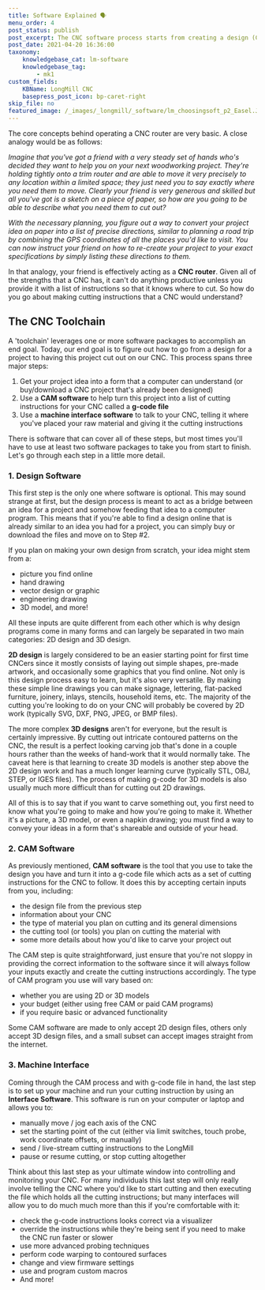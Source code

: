 ```yaml
---
title: Software Explained 🗣️
menu_order: 4
post_status: publish
post_excerpt: The CNC software process starts from creating a design (CAD), making toolpaths to produce g-code (CAM), sending the g-code to the LongMill (machine interface).
post_date: 2021-04-20 16:36:00
taxonomy:
    knowledgebase_cat: lm-software
    knowledgebase_tag:
        - mk1
custom_fields:
    KBName: LongMill CNC
    basepress_post_icon: bp-caret-right
skip_file: no
featured_image: /_images/_longmill/_software/lm_choosingsoft_p2_Easel.JPG
---
```


The core concepts behind operating a CNC router are very basic. A close analogy would be as follows:

*Imagine that you've got a friend with a very steady set of hands who's decided they want to help you on your next woodworking project. They're holding tightly onto a trim router and are able to move it very precisely to any location within a limited space; they just need you to say exactly where you need them to move. Clearly your friend is very generous and skilled but all you've got is a sketch on a piece of paper, so how are you going to be able to describe what you need them to cut out?*

*With the necessary planning, you figure out a way to convert your project idea on paper into a list of precise directions, similar to planning a road trip by combining the GPS coordinates of all the places you'd like to visit. You can now instruct your friend on how to re-create your project to your exact specifications by simply listing these directions to them.*

In that analogy, your friend is effectively acting as a <b>CNC router</b>. Given all of the strengths that a CNC has, it can't do anything productive unless you provide it with a list of instructions so that it knows where to cut. So how do you go about making cutting instructions that a CNC would understand?

## The CNC Toolchain

A 'toolchain' leverages one or more software packages to accomplish an end goal. Today, our end goal is to figure out how to go from a design for a project to having this project cut out on our CNC. This process spans three major steps:

<ol>
  <li>Get your project idea into a form that a computer can understand (or buy/download a CNC project that's already been designed)</li>
  <li>Use a <b>CAM software</b> to help turn this project into a list of cutting instructions for your CNC called a <b>g-code file</b></li>
  <li>Use a <b>machine interface software</b> to talk to your CNC, telling it where you've placed your raw material and giving it the cutting instructions</li>
</ol>

There is software that can cover all of these steps, but most times you'll have to use at least two software packages to take you from start to finish. Let's go through each step in a little more detail.

### 1. Design Software

This first step is the only one where software is optional. This may sound strange at first, but the design process is meant to act as a bridge between an idea for a project and somehow feeding that idea to a computer program. This means that if you're able to find a design online that is already similar to an idea you had for a project, you can simply buy or download the files and move on to Step #2.

If you plan on making your own design from scratch, your idea might stem from a:

<ul>
  <li>picture you find online</li>
  <li>hand drawing</li>
  <li>vector design or graphic</li>
  <li>engineering drawing</li>
  <li>3D model, and more!</li>
</ul>

All these inputs are quite different from each other which is why design programs come in many forms and can largely be separated in two main categories: 2D design and 3D design.

<b>2D design</b> is largely considered to be an easier starting point for first time CNCers since it mostly consists of laying out simple shapes, pre-made artwork, and occasionally some graphics that you find online. Not only is this design process easy to learn, but it's also very versatile. By making these simple line drawings you can make signage, lettering, flat-packed furniture, joinery, inlays, stencils, household items, etc. The majority of the cutting you're looking to do on your CNC will probably be covered by 2D work (typically SVG, DXF, PNG, JPEG, or BMP files).

The more complex <b>3D designs</b> aren't for everyone, but the result is certainly impressive. By cutting out intricate contoured patterns on the CNC, the result is a perfect looking carving job that's done in a couple hours rather than the weeks of hand-work that it would normally take. The caveat here is that learning to create 3D models is another step above the 2D design work and has a much longer learning curve (typically STL, OBJ, STEP, or IGES files). The process of making g-code for 3D models is also usually much more difficult than for cutting out 2D drawings.

All of this is to say that if you want to carve something out, you first need to know what you're going to make and how you're going to make it. Whether it's a picture, a 3D model, or even a napkin drawing; you must find a way to convey your ideas in a form that's shareable and outside of your head.

### 2. CAM Software

As previously mentioned, <b>CAM software</b> is the tool that you use to take the design you have and turn it into a g-code file which acts as a set of cutting instructions for the CNC to follow. It does this by accepting certain inputs from you, including:

<ul>
  <li>the design file from the previous step</li>
  <li>information about your CNC</li>
  <li>the type of material you plan on cutting and its general dimensions</li>
  <li>the cutting tool (or tools) you plan on cutting the material with</li>
  <li>some more details about how you'd like to carve your project out</li>
</ul>

The CAM step is quite straightforward, just ensure that you're not sloppy in providing the correct information to the software since it will always follow your inputs exactly and create the cutting instructions accordingly. The type of CAM program you use will vary based on:

<ul>
  <li>whether you are using 2D or 3D models</li>
  <li>your budget (either using free CAM or paid CAM programs)</li>
  <li>if you require basic or advanced functionality</li>
</ul>

Some CAM software are made to only accept 2D design files, others only accept 3D design files, and a small subset can accept images straight from the internet.

### 3. Machine Interface

Coming through the CAM process and with g-code file in hand, the last step is to set up your machine and run your cutting instruction by using an <b>Interface Software</b>. This software is run on your computer or laptop and allows you to:

<ul>
  <li>manually move / jog each axis of the CNC</li>
  <li>set the starting point of the cut (either via limit switches, touch probe, work coordinate offsets, or manually)</li>
  <li>send / live-stream cutting instructions to the LongMill</li>
  <li>pause or resume cutting, or stop cutting altogether</li>
</ul>

Think about this last step as your ultimate window into controlling and monitoring your CNC. For many individuals this last step will only really involve telling the CNC where you'd like to start cutting and then executing the file which holds all the cutting instructions; but many interfaces will allow you to do much much more than this if you're comfortable with it:

<ul>
  <li>check the g-code instructions looks correct via a visualizer</li>
  <li>override the instructions while they're being sent if you need to make the CNC run faster or slower</li>
  <li>use more advanced probing techniques</li>
  <li>perform code warping to contoured surfaces</li>
  <li>change and view firmware settings</li>
  <li>use and program custom macros</li>
  <li>And more!</li>
</ul>
